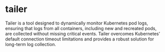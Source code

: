 # tailer
Tailer is a tool designed to dynamically monitor Kubernetes pod logs, ensuring that logs from all containers, including new and recreated pods, are collected without missing critical events. Tailer overcomes Kubernetes’ default connection timeout limitations and provides a robust solution for long-term log collection.
